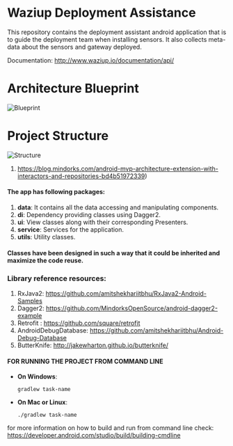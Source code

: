 # Waziup Deployment Assistance

This repository contains the deployment assistant android application that is to guide the deployment team when installing sensors. It also collects meta-data about the sensors and gateway deployed.

Documentation: http://www.waziup.io/documentation/api/
<br>

# Architecture Blueprint
![Blueprint](https://janishar.github.io/images/mvp-app-pics/mvp-arch.png)
<br>

# Project Structure
![Structure](https://janishar.github.io/images/mvp-app-pics/mvp-project-structure-diagram.png)
<br>

1. https://blog.mindorks.com/android-mvp-architecture-extension-with-interactors-and-repositories-bd4b51972339)

#### The app has following packages:
1. **data**: It contains all the data accessing and manipulating components.
2. **di**: Dependency providing classes using Dagger2.
3. **ui**: View classes along with their corresponding Presenters.
4. **service**: Services for the application.
5. **utils**: Utility classes.

#### Classes have been designed in such a way that it could be inherited and maximize the code reuse.

### Library reference resources:
1. RxJava2: https://github.com/amitshekhariitbhu/RxJava2-Android-Samples
2. Dagger2: https://github.com/MindorksOpenSource/android-dagger2-example
3. Retrofit : https://github.com/square/retrofit
4. AndroidDebugDatabase: https://github.com/amitshekhariitbhu/Android-Debug-Database
5. ButterKnife: http://jakewharton.github.io/butterknife/

#### FOR RUNNING THE PROJECT FROM COMMAND LINE
- **On Windows**:
  ```
  gradlew task-name
  ```
- **On Mac or Linux**:
  ```
  ./gradlew task-name
  ```
for more information on how to build and run from command line check: https://developer.android.com/studio/build/building-cmdline
